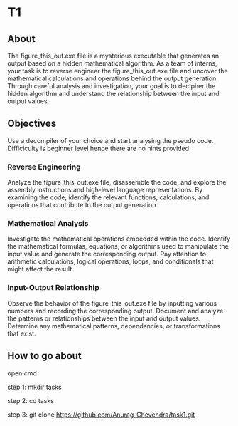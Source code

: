 # T1 
## About
The figure_this_out.exe file is a mysterious executable that generates an output based on a hidden mathematical algorithm. As a team of interns, your task is to reverse engineer the figure_this_out.exe file and uncover the mathematical calculations and operations behind the output generation. Through careful analysis and investigation, your goal is to decipher the hidden algorithm and understand the relationship between the input and output values.
## Objectives
Use a decompiler of your choice and start analysing the pseudo code. Difficiculty is beginner level hence there are no hints provided.
### Reverse Engineering
Analyze the figure_this_out.exe file, disassemble the code, and explore the assembly instructions and high-level language representations. By examining the code, identify the relevant functions, calculations, and operations that contribute to the output generation.
### Mathematical Analysis
Investigate the mathematical operations embedded within the code. Identify the mathematical formulas, equations, or algorithms used to manipulate the input value and generate the corresponding output. Pay attention to arithmetic calculations, logical operations, loops, and conditionals that might affect the result.
### Input-Output Relationship
Observe the behavior of the figure_this_out.exe file by inputting various numbers and recording the corresponding output. Document and analyze the patterns or relationships between the input and output values. Determine any mathematical patterns, dependencies, or transformations that exist.
## How to go about
open cmd

step 1: mkdir tasks

step 2: cd tasks

step 3: git clone https://github.com/Anurag-Chevendra/task1.git

